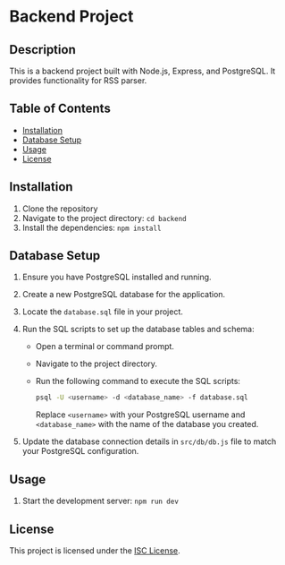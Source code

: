 # Backend Project

## Description

This is a backend project built with Node.js, Express, and PostgreSQL. It provides functionality for RSS parser.

## Table of Contents

- [Installation](#installation)
- [Database Setup](#database-setup)
- [Usage](#usage)
- [License](#license)

## Installation

1. Clone the repository
2. Navigate to the project directory: `cd backend`
3. Install the dependencies: `npm install`

## Database Setup

1. Ensure you have PostgreSQL installed and running.
2. Create a new PostgreSQL database for the application.
3. Locate the `database.sql` file in your project.
4. Run the SQL scripts to set up the database tables and schema:
   - Open a terminal or command prompt.
   - Navigate to the project directory.
   - Run the following command to execute the SQL scripts:

     ```bash
     psql -U <username> -d <database_name> -f database.sql
     ```

     Replace `<username>` with your PostgreSQL username and `<database_name>` with the name of the database you created.

5. Update the database connection details in `src/db/db.js` file to match your PostgreSQL configuration.

## Usage

1. Start the development server: `npm run dev`

## License

This project is licensed under the [ISC License](https://opensource.org/licenses/ISC).
